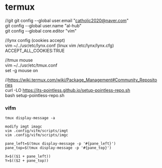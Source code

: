 # termux

//git
git config --global user.email "catholic2020@naver.com"  
git config --global user.name "al-hub"  
git config --global core.editor "vim"  

//lynx config (cookies accept)  
vim ~/../usr/etc/lynx.conf (linux vim /etc/lynx/lynx.cfg)  
ACCEPT_ALL_COOKIES:TRUE  

//tmux mouse  
vim ~/../usr/etc/tmux.conf  
set -g mouse on  

//https://wiki.termux.com/wiki/Package_Management#Community_Repositories  
curl -LO https://its-pointless.github.io/setup-pointless-repo.sh  
bash setup-pointless-repo.sh  


### vifm  
```
tmux display-message -a  

modify imgt imagc  
vim .config/vifm/scripts/imgt  
vim .config/vifm/scripts/imgc  
  
pane_left=$(tmux display-message -p '#{pane_left}')  
pane_top=$(tmux display-message -p '#{pane_top}')  
  
X=$(($1 + pane_left))  
Y=$(($2 + pane_top))  
```
